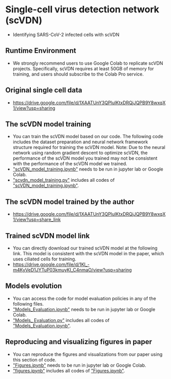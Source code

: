 # Single-cell virus detection network (scVDN)
* Identifying SARS-CoV-2 infected cells with scVDN

## Runtime Environment
* We strongly recommend users to use Google Colab to replicate scVDN projects. Specifically, scVDN requires at least 50GB of memory for training, and users should subscribe to the Colab Pro service.

## Original single cell data
* https://drive.google.com/file/d/1XAATUnY3QPluIKtxDRQjJQPB9Y8wxqX1/view?usp=sharing

## The scVDN model training
* You can train the scVDN model based on our code. The following code includes the dataset preparation and neural network framework structure required for training the scVDN model. Note: Due to the neural network using random gradient descent to optimize scVDN, the performance of the scVDN model you trained may not be consistent with the performance of the scVDN model we trained.
* <u>"scVDN_model_training.ipynb"</u> needs to be run in jupyter lab or Google Colab.
* <u>"scvdn_model_training.py"</u> includes all codes of <u>"scVDN_model_training.ipynb"</u>.

## The scVDN model trained by the author
* https://drive.google.com/file/d/1XAATUnY3QPluIKtxDRQjJQPB9Y8wxqX1/view?usp=share_link


## Trained scVDN model link
* You can directly download our trained scVDN model at the following link. This model is consistent with the scVDN model in the paper, which uses ciliated cells for training.
* https://drive.google.com/file/d/1Kl_-m4KyVeD1JYTuP03kmuyKI_C4nmaO/view?usp=sharing

## Models evolution
* You can access the code for model evaluation policies in any of the following files. 
* <u>"Models_Evaluation.ipynb"</u> needs to be run in jupyter lab or Google Colab.
* <u>"Models_ Evaluation.py"</u> includes all codes of <u>"Models_Evaluation.ipynb"</u>.

## Reproducing and visualizing figures in paper
* You can reproduce the figures and visualizations from our paper using this section of code.
* <u>"Figures.ipynb"</u> needs to be run in jupyter lab or Google Colab.
* <u>"figures.ipynb"</u> includes all codes of <u>"Figures.ipynb"</u>.




